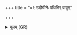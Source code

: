 +++
title = "०९ उदीचीनैः पथिभिर् वायुम्"

+++
<details><summary>मूलम् (GR)</summary>

उदीचीनैः पथिभिर् वायुम् अद्भिर्  
अतिक्रामन्तो ऽवरान् परेभिः ।  
त्रिः सप्त कृत्व ऋषयः परेता  
मृत्युं प्रत्यौहन् पदयोपनेन ॥
</details>